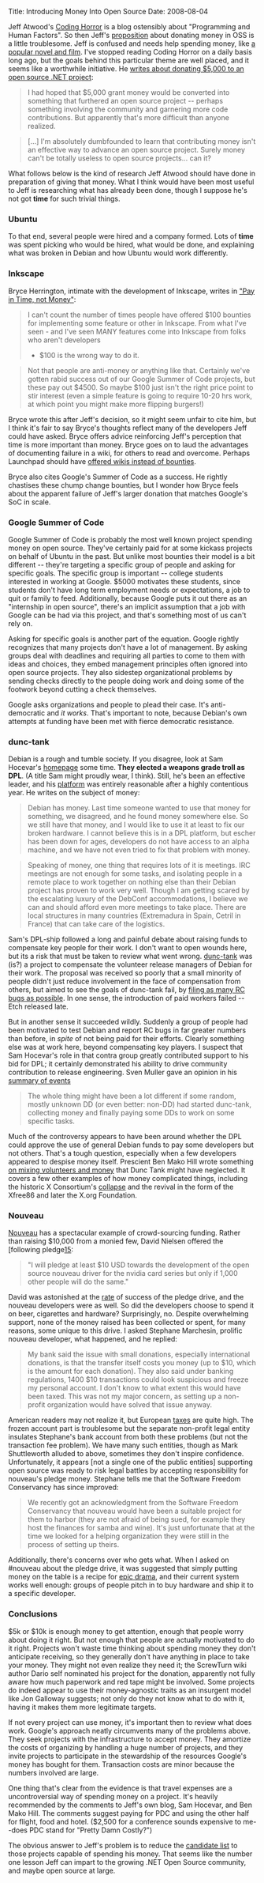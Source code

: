 Title: Introducing Money Into Open Source
Date: 2008-08-04

Jeff Atwood's [Coding Horror][1] is a blog ostensibly about "Programming and
Human Factors". So then Jeff's [proposition][2] about donating money in OSS is
a little troublesome. Jeff is confused and needs help spending money, like [ a
popular novel and film][3]. I've stopped reading Coding Horror on a daily
basis long ago, but the goals behind this particular theme are well placed,
and it seems like a worthwhile initiative. He [writes about donating $5,000 to
an open source .NET project][4]:

> I had hoped that $5,000 grant money would be converted into something that
furthered an open source project -- perhaps something involving the community
and garnering more code contributions. But apparently that's more difficult
than anyone realized.

>[...] I'm absolutely dumbfounded to learn that contributing money isn't
an effective way to advance an open source project. Surely money can't be
totally useless to open source projects... can it?

What follows below is the kind of research Jeff Atwood should have done in
preparation of giving that money. What I think would have been most useful to
Jeff is researching what has already been done, though I suppose he's not got
**time** for such trivial things.

### Ubuntu ###

To that end, several people were hired and a company formed. Lots of **time** 
was spent picking who would be hired, what would be done, and explaining what 
was broken in Debian and how Ubuntu would work differently. 

### Inkscape ###
Bryce Herrington, intimate with the development of Inkscape, writes in ["Pay 
in Time, not Money"][5]:

>I can't count the number of times people have offered $100 bounties for 
> implementing some feature or other in Inkscape. From what I've seen - and 
>I've seen MANY features come into Inkscape from folks who aren't developers
>- $100 is the wrong way to do it.

>Not that people are anti-money or anything like that. Certainly we've gotten 
>rabid success out of our Google Summer of Code projects, but these pay out 
>$4500. So maybe $100 just isn't the right price point to stir interest (even 
>a simple feature is going to require 10-20 hrs work, at which point you might 
>make more flipping burgers!)

Bryce wrote this after Jeff's decision, so it might seem unfair to cite him, but 
I think it's fair to say Bryce's thoughts reflect many of the developers Jeff 
could have asked. Bryce offers advice reinforcing Jeff's perception that time is 
more important than money. Bryce goes on to laud the advantages of documenting 
failure in a wiki, for others to read and overcome. Perhaps Launchpad should 
have [offered wikis instead of bounties][6].

Bryce also cites Google's Summer of Code as a success. He rightly chastises these 
chump change bounties, but I wonder how Bryce feels about the apparent failure of 
Jeff's larger donation that matches Google's SoC in scale.

### Google Summer of Code ###
Google Summer of Code is probably the most well known project spending money on 
open source. They've certainly paid for at some kickass projects on behalf of 
Ubuntu in the past. But unlike most bounties their model is a bit different -- 
they're targeting a specific group of people and asking for specific goals. The 
specific group is important -- college students interested in working at Google. 
$5000 motivates these students, since students don't have long term employment needs 
or expectations, a job to quit or family to feed. Additionally, because Google puts 
it out there as an "internship in open source", there's an implicit assumption that 
a job with Google can be had via this project, and that's something most of us can't 
rely on. 

Asking for specific goals is another part of the equation. Google rightly recognizes 
that many projects don't have a lot of management. By asking groups deal with deadlines 
and requiring all parties to come to them with ideas and choices, they embed 
management principles often ignored into open source projects. They also sidestep 
organizational problems by sending checks directly to the people doing work and doing 
some of the footwork beyond cutting a check themselves. 

Google asks organizations and people to plead their case. It's anti-democratic and _it 
works_. That's important to note, because Debian's own attempts at funding have been met 
with fierce democratic resistance.

### dunc-tank ###
Debian is a rough and tumble society. If you disagree, look at Sam Hocevar's 
[homepage][7] some time. **They elected a weapons grade troll as DPL**. (A title Sam 
might proudly wear, I think). Still, he's been an effective leader, and his [platform][8] 
was entirely reasonable after a highly contentious year. He writes on the subject of money:

> Debian has money. Last time someone wanted to use that money for something, we disagreed, 
> and he found money somewhere else. So we still have that money, and I would like to use 
> it at least to fix our broken hardware. I cannot believe this is in a DPL platform, but 
> escher has been down for ages, developers do not have access to an alpha machine, and we 
> have not even tried to fix that problem with money.

> Speaking of money, one thing that requires lots of it is meetings. IRC meetings are not 
> enough for some tasks, and isolating people in a remote place to work together on nothing 
> else than their Debian project has proven to work very well. Though I am getting scared by 
> the escalating luxury of the DebConf accommodations, I believe we can and should afford even 
> more meetings to take place. There are local structures in many countries (Extremadura in 
>Spain, Cetril in France) that can take care of the logistics. 

Sam's DPL-ship followed a long and painful debate about raising funds to compensate key people 
for their work. I don't want to open wounds here, but its a risk that must be taken to review 
what went wrong. [dunc-tank][9] was (is?) a project to compensate the volunteer release managers 
of Debian for their work. The proposal was received so poorly that a small minority of people 
didn't just reduce involvement in the face of compensation from others, but aimed to see the goals 
of dunc-tank fail, by [filing as many RC bugs as possible][10]. In one sense, the introduction 
of paid workers failed -- Etch released late. 

But in another sense it succeeded wildly. Suddenly a group of people had been motivated to 
test Debian and report RC bugs in far greater numbers than before, in _spite_ of not being paid 
for their efforts. Clearly something else was at work here, beyond compensating key players. I 
suspect that Sam Hocevar's role in that contra group greatly contributed support to his bid for 
DPL; it certainly demonstrated his ability to drive community contribution to release engineering. 
Sven Muller gave an opinion in his [summary of events][11]

> The whole thing might have been a lot different if some random, mostly unknown DD (or even better: 
> non-DD) had started dunc-tank, collecting money and finally paying some DDs to work on some specific tasks.

Much of the controversy appears to have been around whether the DPL could approve the use of 
general Debian funds to pay some developers but not others. That's a tough question, especially 
when a few developers appeared to despise money itself. Prescient Ben Mako Hill wrote something
[on mixing volunteers and money][12] that Dunc Tank might have neglected. It covers a few other 
examples of how money complicated things, including the historic X Consortium's [collapse][13]
and the revival in the form of the Xfree86 and later the X.org Foundation.

### Nouveau ###

[Nouveau][14] has a spectacular example of crowd-sourcing funding. Rather than raising $10,000 
from a monied few, David Nielsen offered the [following pledge[15]:

>"I will pledge at least $10 USD towards the development of the open source nouveau driver for the nvidia card series but only if 1,000 other people will do the same."

David was astonished at the [rate][16] of success of the pledge drive, and the nouveau developers 
were as well. So did the developers choose to spend it on beer, cigarettes and hardware? Surprisingly, 
no. Despite overwhelming support, none of the money raised has been collected or spent, for many 
reasons, some unique to this drive. I asked Stephane Marchesin, prolific nouveau developer, what happened, 
and he replied:

> My bank said the issue with small donations, especially international donations, is that the transfer 
> itself costs you money (up to $10, which is the amount for each donation). They also said under banking 
> regulations, 1400 $10 transactions could look suspicious and freeze my personal account. I don't know to 
> what extent this would have been taxed. This was not my major concern, as setting up a non-profit 
> organization would have solved that issue anyway. 

American readers may not realize it, but European [taxes][17] are quite high. The frozen account part 
is troublesome but the separate non-profit legal entity insulates Stephane's bank account from both 
these problems (but not the transaction fee problem). We have many such entities, though as Mark Shuttleworth 
alluded to above, sometimes they don't inspire confidence. Unfortunately, it appears [not a single one of the 
public entities] supporting open source was ready to risk legal battles by accepting responsibility for 
nouveau's pledge money. Stephane tells me that the Software Freedom Conservancy has since improved:

> We recently got an acknowledgment from the Software Freedom Conservancy that nouveau would have been a 
> suitable project for them to harbor (they are not afraid of being sued, for example they host the finances 
> for samba and wine). It's just unfortunate that at the time we looked for a helping organization they were 
> still in the process of setting up theirs.

Additionally, there's concerns over who gets what. When I asked on #nouveau about the pledge drive, 
it was suggested that simply putting money on the table is a recipe for [epic drama][19], and their 
current system works well enough: groups of people pitch in to buy hardware and ship it to a specific 
developer. 

### Conclusions ###
$5k or $10k is enough money to get attention, enough that people worry about doing it right. But not 
enough that people are actually motivated to do it right. Projects won't waste time thinking about 
spending money they don't anticipate receiving, so they generally don't have anything in place to take 
your money. They might not even realize they need it; the ScrewTurn wiki author Dario self nominated his 
project for the donation, apparently not fully aware how much paperwork and red tape might be involved. 
Some projects do indeed appear to use their money-agnostic traits as an insurgent model like Jon Galloway 
suggests; not only do they not know what to do with it, having it makes them more legitimate targets.

If not every project can use money, it's important then to review what does work. Google's approach neatly 
circumvents many of the problems above. They seek projects with the infrastructure to accept money. They 
amortize the costs of organizing by handling a huge number of projects, and they invite projects to 
participate in the stewardship of the resources Google's money has bought for them. Transaction costs are 
minor because the numbers involved are large. 

One thing that's clear from the evidence is that travel expenses are a uncontroversial way of spending money 
on a project. It's heavily recommended by the comments to Jeff's own blog, Sam Hocevar, and Ben Mako Hill. 
The comments suggest paying for PDC and using the other half for flight, food and hotel. ($2,500 for a 
conference sounds expensive to me--does PDC stand for "Pretty Damn Costly?")

The obvious answer to Jeff's problem is to reduce the [candidate list][20] to those projects capable of 
spending his money. That seems like the number one lesson Jeff can impart to the growing .NET Open Source 
community, and maybe open source at large.


   [1]: http://www.codinghorror.com

   [2]: http://www.codinghorror.com/blog/archives/000893.html

   [3]: http://en.wikipedia.org/wiki/Brewster's_Millions

   [4]: http://www.codinghorror.com/blog/archives/001158.html

   [5]: http://bryceharrington.org/drupal/node/52

   [6]: http://www.stefanoforenza.com/launchpad-needs-a-wiki/

   [7]: http://sam.zoy.org/

   [8]: http://www.debian.org/vote/2007/platforms/sho

   [9]: http://www.dunc-tank.org/
   
   [10]: http://dunc-bank.zoy.org/
   
   [11]: http://blog.incase.de/index.php/2006/10/27/debian-and-dunc-tank/

   [12]: http://mako.cc/writing/funding_volunteers/funding_volunteers.html
   
   [13]: http://www.usenix.org/publications/library/proceedings/usenix2000/invitedtalks/gettys_html/img0.htm

   [14]: http://nouveau.freedesktop.org/
   
   [15]: http://www.pledgebank.com/nouveaudriver
   
   [16]: http://www.pledgebank.com/nouveaudriver/info
   
   [17]: http://en.wikipedia.org/wiki/Taxation_in_France
   
   [18]: http://davidnielsen.wordpress.com/2007/02/26/a-cry-for-help/
   
   [19]: http://youtube.com/watch?v=awskKWzjlhk
   
   [20]: http://spreadsheets.google.com/pub?key=pKxDW35algYebfs8nssTjIQ
